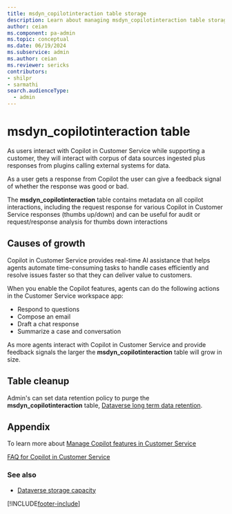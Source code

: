 ```yaml
---
title: msdyn_copilotinteraction table storage 
description: Learn about managing msdyn_copilotinteraction table storage.
author: ceian
ms.component: pa-admin
ms.topic: conceptual
ms.date: 06/19/2024
ms.subservice: admin
ms.author: ceian
ms.reviewer: sericks
contributors:
- shilpr
- sarmathi
search.audienceType: 
  - admin
---
```


# msdyn_copilotinteraction table

As users interact with Copilot in Customer Service while supporting a customer, they will interact with corpus of data sources ingested plus responses from plugins calling external systems for data.

As a user gets a response from Copilot the user can give a feedback signal of whether the response was good or bad.

The **msdyn_copilotinteraction** table contains metadata on all copilot interactions, including the request response for various Copilot in Customer Service responses (thumbs up/down) and can be useful for audit or request/response analysis for thumbs down interactions

## Causes of growth

Copilot in Customer Service provides real-time AI assistance that helps agents automate time-consuming tasks to handle cases efficiently and resolve issues faster so that they can deliver value to customers.

When you enable the Copilot features, agents can do the following actions in the Customer Service workspace app:

- Respond to questions
- Compose an email
- Draft a chat response
- Summarize a case and conversation

As more agents interact with Copilot in Customer Service and provide feedback signals the larger the **msdyn_copilotinteraction** table will grow in size. 

## Table cleanup

 Admin's can set data retention policy to purge the **msdyn_copilotinteraction** table, [Dataverse long term data retention](/power-apps/maker/data-platform/data-retention-overview).

## Appendix

To learn more about [Manage Copilot features in Customer Service](/dynamics365/customer-service/administer/configure-copilot-features)

[FAQ for Copilot in Customer Service](/dynamics365/customer-service/administer/faq-copilot-features)

### See also


- [Dataverse storage capacity](capacity-storage.md)

[!INCLUDE[footer-include](../includes/footer-banner.md)]
